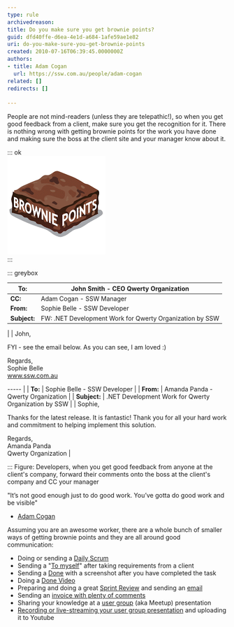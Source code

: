 ```yaml
---
type: rule
archivedreason: 
title: Do you make sure you get brownie points?
guid: dfd40ffe-d6ea-4e1d-a684-1afe59ae1e82
uri: do-you-make-sure-you-get-brownie-points
created: 2010-07-16T06:39:45.0000000Z
authors:
- title: Adam Cogan
  url: https://ssw.com.au/people/adam-cogan
related: []
redirects: []

---
```


People are not mind-readers (unless they are telepathic!), so when you get good feedback from a client, make sure you get the recognition for it. There is nothing wrong with getting brownie points for the work you have done and making sure the boss at the client site and your manager know about it. 

<!--endintro-->


::: ok  
![](brownie-points.png)  
:::


::: greybox


| **To:**  | John Smith - CEO Qwerty Organization  |
| --- | --- |
| **CC:**  | Adam Cogan - SSW Manager  |
| **From:**  | Sophie Belle - SSW Developer  |
| **Subject:**  | FW: .NET Development Work for Qwerty Organization by SSW 
                     
 |
| John,

FYI - see the email below. As you can see, I am loved :)

Regards,                          
 Sophie Belle                          
www.ssw.com.au

----- |
| **To:**  | Sophie Belle - SSW Developer  |
| **From:**  | Amanda Panda - Qwerty Organization  |
| **Subject:**  | .NET Development Work for Qwerty Organization by SSW  |
| Sophie,

Thanks for the latest release.
 It is fantastic! Thank you for all your hard work and commitment to helping implement this solution.

Regards,                          
 Amanda Panda                          
 Qwerty Organization |



:::
Figure: Developers, when you get good feedback from anyone at the client's company, forward their comments onto the boss at the client's company and CC your manager

"It’s not good enough just to do good work.
You’ve gotta do good work and be visible"

- [Adam Cogan](https://www.ssw.com.au/people/adam-cogan)

Assuming you are an awesome worker, there are a whole bunch of smaller ways of getting brownie points and they are all around good communication:

* Doing or sending a 
      [Daily Scrum](/methodology-do-you-do-daily-scrums-aka-stand-up-meetings)
* Sending a "[To myself](/dones-do-you-send-yourself-emails)" after taking requirements from a client
* Sending a 
      [Done](/done-do-you-know-when-to-send-a-done-email-in-scrum) with a screenshot after you have completed the task
* Doing a 
      [Done Video](/do-you-send-done-videos)
* Preparing and doing a great 
      [Sprint Review](/do-you-know-what-happens-at-a-sprint-review-meeting) and sending an 
      [email](/do-you-create-a-sprint-review-retro-email)
* Sending an 
      [invoice with plenty of comments](/do-you-know-how-to-describe-the-work-you-have-done-while-avoiding-the-word-bug)
* Sharing your knowledge at a 
      [user group](https://www.ssw.com.au/ssw/NETUG/) (aka Meetup) presentation
* [Recording or live-streaming your user group presentation](https://www.ssw.com.au/ssw/Consulting/Video-Production/Conference-Video-Recording.aspx) and uploading it to Youtube
